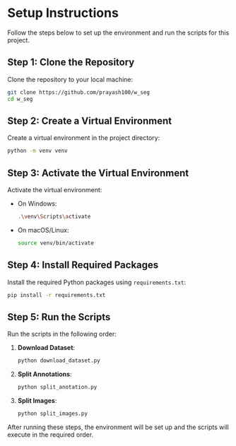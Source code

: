 
# Setup Instructions

Follow the steps below to set up the environment and run the scripts for this project.

## Step 1: Clone the Repository
Clone the repository to your local machine:

```bash
git clone https://github.com/prayash100/w_seg
cd w_seg
```

## Step 2: Create a Virtual Environment
Create a virtual environment in the project directory:

```bash
python -m venv venv
```

## Step 3: Activate the Virtual Environment
Activate the virtual environment:

- On Windows:
  ```bash
  .\venv\Scripts\activate
  ```

- On macOS/Linux:
  ```bash
  source venv/bin/activate
  ```

## Step 4: Install Required Packages
Install the required Python packages using `requirements.txt`:

```bash
pip install -r requirements.txt
```

## Step 5: Run the Scripts
Run the scripts in the following order:

1. **Download Dataset**:
   ```bash
   python download_dataset.py
   ```

2. **Split Annotations**:
   ```bash
   python split_anotation.py
   ```

3. **Split Images**:
   ```bash
   python split_images.py
   ```

After running these steps, the environment will be set up and the scripts will execute in the required order.
